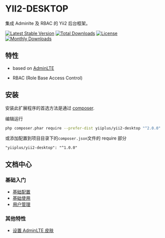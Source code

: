 # YII2-DESKTOP
集成 Adminlte 及 RBAC 的 Yii2 后台框架。

[![Latest Stable Version](https://poser.pugx.org/yiiplus/yii2-desktop/v/stable)](https://packagist.org/packages/yiiplus/yii2-desktop)
[![Total Downloads](https://poser.pugx.org/yiiplus/yii2-desktop/downloads)](https://packagist.org/packages/yiiplus/yii2-desktop)
[![License](https://poser.pugx.org/yiiplus/yii2-desktop/license)](https://packagist.org/packages/yiiplus/yii2-desktop)
[![Monthly Downloads](https://poser.pugx.org/yiiplus/yii2-desktop/d/monthly)](https://packagist.org/packages/yiiplus/yii2-desktop)

## 特性

- based on [AdminLTE](https://github.com/almasaeed2010/AdminLTE)

- RBAC (Role Base Access Control)

## 安装

安装此扩展程序的首选方法是通过 [composer](http://getcomposer.org/download/).

编辑运行

```bash
php composer.phar require --prefer-dist yiiplus/yii2-desktop "^2.0.0"
```

或添加配置到项目目录下的`composer.json`文件的 require 部分

```
"yiiplus/yii2-desktop": "^1.0.0"
```

## 文档中心

### 基础入门

- [基础配置](configuration.md)
- [基础使用](basic-usage.md)
- [用户管理](user-management.md)

### 其他特性

- [设置 AdminLTE 皮肤](adminlte-skin.md)